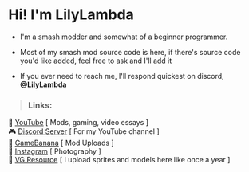 # Hi! I'm LilyLambda 

- I'm a smash modder and somewhat of a beginner programmer. 
- Most of my smash mod source code is here, if there's source code you'd like added, feel free to ask and I'll add it

- If you ever need to reach me, I'll respond quickest on discord, **@LilyLambda**

>### Links:
🎥 [YouTube](https://www.youtube.com/@LilyLambda) [ Mods, gaming, video essays ]  
🎮 [Discord Server](https://discord.gg/YU5kr5XbWy) [ For my YouTube channel ]  
🍌 [GameBanana](https://gamebanana.com/members/2056543) [ Mod Uploads ]  
📸 [Instagram](https://www.instagram.com/pixellilyphotography/) [ Photography ]  
💽 [VG Resource](https://www.vg-resource.com/user-80695.html) [ I upload sprites and models here like once a year ]  
